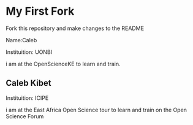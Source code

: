 # My First Fork
Fork this repository and make changes to the README

Name:Caleb

Instituition: UONBI

i am at the OpenScienceKE to learn and train.

## Caleb Kibet

Instituition: ICIPE

i am at the East Africa Open Science tour to learn and train on the Open Science Forum
